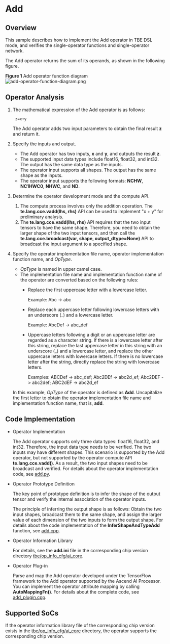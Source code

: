 # Add<a name="EN-US_TOPIC_0302083439"></a>

## Overview<a name="section690154102412"></a>

This sample describes how to implement the Add operator in TBE DSL mode, and verifies the single-operator functions and single-operator network.

The Add operator returns the sum of its operands, as shown in the following figure.

**Figure  1**  Add operator function diagram<a name="en-us_topic_0229823836_fig1134425318216"></a>  
![](https://images.gitee.com/uploads/images/2021/0114/162517_9f334f35_5474059.png "add-operator-function-diagram.png")

## Operator Analysis<a name="section1672275111254"></a>

1.  The mathematical expression of the Add operator is as follows:

    ```
     z=x+y
    ```

    The Add operator adds two input parameters to obtain the final result  **z**  and return it.

2.  Specify the inputs and output.
    -   The Add operator has two inputs,  **x**  and  **y**, and outputs the result  **z**.
    -   The supported input data types include float16, float32, and int32. The output has the same data type as the inputs.
    -   The operator input supports all shapes. The output has the same shape as the inputs.
    -   The operator input supports the following formats:  **NCHW**,  **NC1HWC0**,  **NHWC**, and  **ND**.

3.  Determine the operator development mode and the compute API.
    1.  The compute process involves only the addition operation. The  **te.lang.cce.vadd\(lhs, rhs\)**  API can be used to implement "x + y" for preliminary analysis.
    2.  The  **te.lang.cce.vadd\(lhs, rhs\)**  API requires that the two input tensors to have the same shape. Therefore, you need to obtain the larger shape of the two input tensors, and then call the  **te.lang.cce.broadcast\(var, shape, output\_dtype=None\)**  API to broadcast the input argument to a specified shape.

4.  Specify the operator implementation file name, operator implementation function name, and  _OpType_.

    -   _OpType_  is named in upper camel case.
    -   The implementation file name and implementation function name of the operator are converted based on the following rules:
        -   Replace the first uppercase letter with a lowercase letter.

            Example: Abc -\> abc

        -   Replace each uppercase letter following lowercase letters with an underscore \(\_\) and a lowercase letter.

            Example: AbcDef -\> abc\_def

        -   Uppercase letters following a digit or an uppercase letter are regarded as a character string. If there is a lowercase letter after this string, replace the last uppercase letter in this string with an underscore \(\_\) and a lowercase letter, and replace the other uppercase letters with lowercase letters. If there is no lowercase letter after the string, directly replace the string with lowercase letters.

            Examples: ABCDef -\> abc\_def; Abc2DEf -\> abc2d\_ef; Abc2DEF -\> abc2def; ABC2dEF -\> abc2d\_ef



    In this example,  _OpType_  of the operator is defined as  **Add**. Uncapitalize the first letter to obtain the operator implementation file name and implementation function name, that is,  **add**.


## Code Implementation<a name="section781751919323"></a>

-   Operator Implementation

    The Add operator supports only three data types: float16, float32, and int32. Therefore, the input data type needs to be verified. The two inputs may have different shapes. This scenario is supported by the Add operator, but not supported by the operator compute API  **te.lang.cce.vadd\(\)**. As a result, the two input shapes need to be broadcast and verified. For details about the operator implementation code, see  [add.py](../tbe/impl/add.py).

-   Operator Prototype Definition

    The key point of prototype definition is to infer the shape of the output tensor and verify the internal association of the operator inputs.

    The principle of inferring the output shape is as follows: Obtain the two input shapes, broadcast them to the same shape, and assign the larger value of each dimension of the two inputs to form the output shape. For details about the code implementation of the  **InferShapeAndTypeAdd**  function, see  [add.cpp](../op_proto/add.cpp).

-   Operator Information Library

    For details, see the  **add.ini**  file in the corresponding chip version directory  [tbe/op\_info\_cfg/ai\_core](../tbe/op_info_cfg/ai_core).

-   Operator Plug-in

    Parse and map the Add operator developed under the TensorFlow framework to the Add operator supported by the Ascend AI Processor. You can implement the operator attribute mapping by calling  **AutoMappingFn\(\)**. For details about the complete code, see  [add\_plugin.cpp](../framework/tf_plugin/add_plugin.cpp).


## Supported SoCs<a name="section13382182116471"></a>

If the operator information library file of the corresponding chip version exists in the  [tbe/op\_info\_cfg/ai\_core](../tbe/op_info_cfg/ai_core)  directory, the operator supports the corresponding chip version.
